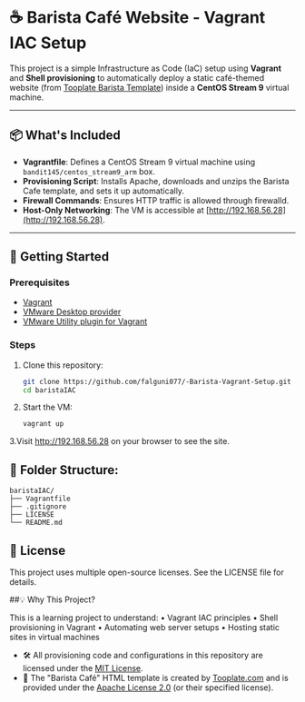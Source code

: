 # ☕ Barista Café Website - Vagrant IAC Setup

This project is a simple Infrastructure as Code (IaC) setup using **Vagrant** and **Shell provisioning** to automatically deploy a static café-themed website (from [Tooplate Barista Template](https://www.tooplate.com/view/2137-barista-cafe)) inside a **CentOS Stream 9** virtual machine.

---

## 📦 What's Included

- **Vagrantfile**: Defines a CentOS Stream 9 virtual machine using `bandit145/centos_stream9_arm` box.
- **Provisioning Script**: Installs Apache, downloads and unzips the Barista Cafe template, and sets it up automatically.
- **Firewall Commands**: Ensures HTTP traffic is allowed through firewalld.
- **Host-Only Networking**: The VM is accessible at [http://192.168.56.28](http://192.168.56.28).

---

## 🚀 Getting Started

### Prerequisites

- [Vagrant](https://www.vagrantup.com/)
- [VMware Desktop provider](https://developer.hashicorp.com/vagrant/docs/providers/vmware/)
- [VMware Utility plugin for Vagrant](https://www.vagrantup.com/docs/providers/vmware/installation)

### Steps

1. Clone this repository:
   ```bash
   git clone https://github.com/falguni077/-Barista-Vagrant-Setup.git
   cd baristaIAC

2.	Start the VM:
    ```bash
    vagrant up
    
3.Visit http://192.168.56.28 on your browser to see the site.

## 📂 Folder Structure:
```
baristaIAC/
├── Vagrantfile
├── .gitignore
├── LICENSE
└── README.md
```

## 📜 License

This project uses multiple open-source licenses. See the LICENSE file for details.

##💡 Why This Project?

This is a learning project to understand:
	•	Vagrant IAC principles
	•	Shell provisioning in Vagrant
	•	Automating web server setups
	•	Hosting static sites in virtual machines

- 🛠️ All provisioning code and configurations in this repository are licensed under the [MIT License](./LICENSE).
- 🎨 The "Barista Café" HTML template is created by [Tooplate.com](https://www.tooplate.com) and is provided under the [Apache License 2.0](https://www.apache.org/licenses/LICENSE-2.0) (or their specified license).


   
